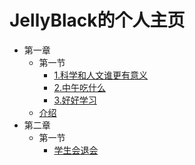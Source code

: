 # JellyBlack的个人主页

- 第一章
  - 第一节
    * [1.科学和人文谁更有意义](第一章/第一节/1.科学和人文谁更有意义.md)
    * [2.中午吃什么](第一章/第一节/2.中午吃什么.md)
    * [3.好好学习](第一章/第一节/3.好好学习.md)
  * [介绍](第一章/介绍.md)
- 第二章
  - 第一节
    * [学生会退会](第二章/第一节/学生会退会.md)
